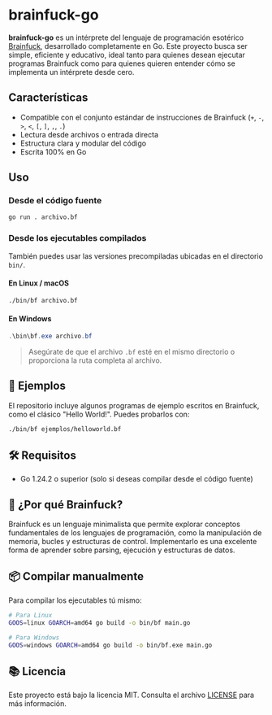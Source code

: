 # brainfuck-go

**brainfuck-go** es un intérprete del lenguaje de programación esotérico [Brainfuck](https://esolangs.org/wiki/Brainfuck), desarrollado completamente en Go. Este proyecto busca ser simple, eficiente y educativo, ideal tanto para quienes desean ejecutar programas Brainfuck como para quienes quieren entender cómo se implementa un intérprete desde cero.

## Características

- Compatible con el conjunto estándar de instrucciones de Brainfuck (`+`, `-`, `>`, `<`, `[`, `]`, `,`, `.`)
- Lectura desde archivos o entrada directa
- Estructura clara y modular del código
- Escrita 100% en Go

## Uso

### Desde el código fuente

```bash
go run . archivo.bf
```

### Desde los ejecutables compilados

También puedes usar las versiones precompiladas ubicadas en el directorio `bin/`.

#### En Linux / macOS

```bash
./bin/bf archivo.bf
```

#### En Windows

```powershell
.\bin\bf.exe archivo.bf
```

> Asegúrate de que el archivo `.bf` esté en el mismo directorio o proporciona la ruta completa al archivo.

## 📄 Ejemplos

El repositorio incluye algunos programas de ejemplo escritos en Brainfuck, como el clásico "Hello World!". Puedes probarlos con:

```bash
./bin/bf ejemplos/helloworld.bf
```

## 🛠️ Requisitos

* Go 1.24.2 o superior (solo si deseas compilar desde el código fuente)

## 🧠 ¿Por qué Brainfuck?

Brainfuck es un lenguaje minimalista que permite explorar conceptos fundamentales de los lenguajes de programación, como la manipulación de memoria, bucles y estructuras de control. Implementarlo es una excelente forma de aprender sobre parsing, ejecución y estructuras de datos.

## 📦 Compilar manualmente

Para compilar los ejecutables tú mismo:

```bash
# Para Linux
GOOS=linux GOARCH=amd64 go build -o bin/bf main.go

# Para Windows
GOOS=windows GOARCH=amd64 go build -o bin/bf.exe main.go
```

## 📚 Licencia

Este proyecto está bajo la licencia MIT. Consulta el archivo [LICENSE](LICENSE) para más información.
